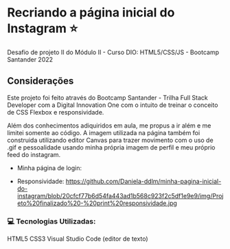 # Recriando a página inicial do Instagram :star:

Desafio de projeto II do Módulo II - Curso DIO: HTML5/CSS/JS - Bootcamp Santander 2022

## Considerações
Este projeto foi feito através do Bootcamp Santander - Trilha Full Stack Developer com a Digital Innovation One com o intuito de treinar o conceito de CSS Flexbox e responsividade.

Além dos conhecimentos adiquiridos em aula, me propus a ir além e me limitei somente ao código. A imagem utilizada na página também foi construida utilizando editor Canvas para trazer movimento com o uso de .gif e pessoalidade usando minha própria imagem de perfil e meu próprio feed do instagram.

* Minha página de login:


* Responsividade:
https://github.com/Daniela-ddlm/minha-pagina-inicial-do-instagram/blob/20cfcf77b6d54fa443ad1b568c923f2c5df1e9e9/img/Projeto%20finalizado%20-%20print%20responsividade.jpg


### 💻 Tecnologias Utilizadas:

HTML5
CSS3
Visual Studio Code (editor de texto)

